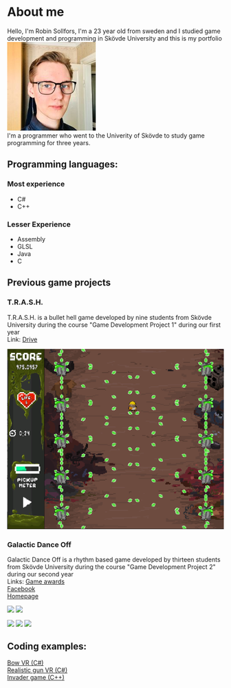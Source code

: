 # About me
Hello, I'm Robin Sollfors, I'm a 23 year old from sweden and I studied game development and programming in Skövde University and this is my portfolio  
<img src="/Screenshots/242050260_5125148737501565_1959772953239072652_n.jpg"/>  
I'm a programmer who went to the Univerity of Skövde to study game programming for three years.  


## Programming languages:
### Most experience
- C#
- C++

### Lesser Experience
- Assembly
- GLSL
- Java
- C


## Previous game projects

### T.R.A.S.H.
T.R.A.S.H. is a bullet hell game developed by nine students from Skövde University during the course "Game Development Project 1" during our first year  
Link: [Drive](https://drive.google.com/file/d/1pCr_dDzFhynWTRUnARX_zlLDBr2qERPG/view)  

<img src="/Screenshots/TRASH_screenshot.png"/>



### Galactic Dance Off
Galactic Dance Off is a rhythm based game developed by thirteen students from Skövde University during the course "Game Development Project 2" during our second year  
Links: [Game awards](https://www.gameawards.se/Games/2019/Galactic-Dance-Off)  
[Facebook](https://www.facebook.com/NepTunesEntertainment/)  
[Homepage](https://awombatplayinggames.itch.io/galactic-dance-off)

<img src="https://img.itch.zone/aW1nLzI2MTQyOTEucG5n/original/jUJsIx.png"/>
<img src="https://img.itch.zone/aW1hZ2UvNTA0NjQ4LzI2MTQyMTkucG5n/original/fSlFHN.png"/>

<img src="https://img.itch.zone/aW1nLzI2MTQzMTYuZ2lm/original/5eQtog.gif"/> <img src="https://img.itch.zone/aW1nLzI2MTQzMTQuZ2lm/original/o8qPB0.gif"/> <img src="https://img.itch.zone/aW1nLzI2MTQzMTcuZ2lm/original/l8FMEW.gif"/>




## Coding examples:  
[Bow VR (C#)](https://github.com/Phantomen/portfolio/blob/main/Scripts/Bow.cs)  
[Realistic gun VR (C#)](https://github.com/Phantomen/portfolio/blob/main/Scripts/GunRealistic.cs)  
[Invader game (C++)](https://github.com/Phantomen/portfolio/tree/main/Scripts/Invaders)
